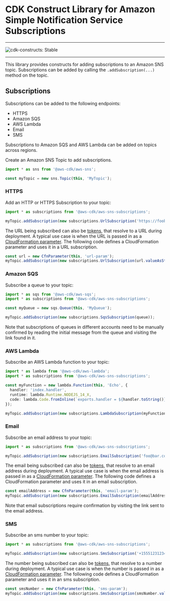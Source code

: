 # CDK Construct Library for Amazon Simple Notification Service Subscriptions
<!--BEGIN STABILITY BANNER-->

---

![cdk-constructs: Stable](https://img.shields.io/badge/cdk--constructs-stable-success.svg?style=for-the-badge)

---

<!--END STABILITY BANNER-->

This library provides constructs for adding subscriptions to an Amazon SNS topic.
Subscriptions can be added by calling the `.addSubscription(...)` method on the topic.

## Subscriptions

Subscriptions can be added to the following endpoints:

* HTTPS
* Amazon SQS
* AWS Lambda
* Email
* SMS

Subscriptions to Amazon SQS and AWS Lambda can be added on topics across regions.

Create an Amazon SNS Topic to add subscriptions.

```ts
import * as sns from '@aws-cdk/aws-sns';

const myTopic = new sns.Topic(this, 'MyTopic');
```

### HTTPS

Add an HTTP or HTTPS Subscription to your topic:

```ts
import * as subscriptions from '@aws-cdk/aws-sns-subscriptions';

myTopic.addSubscription(new subscriptions.UrlSubscription('https://foobar.com/'));
```

The URL being subscribed can also be [tokens](https://docs.aws.amazon.com/cdk/latest/guide/tokens.html), that resolve
to a URL during deployment. A typical use case is when the URL is passed in as a [CloudFormation
parameter](https://docs.aws.amazon.com/AWSCloudFormation/latest/UserGuide/parameters-section-structure.html). The
following code defines a CloudFormation parameter and uses it in a URL subscription.

```ts
const url = new CfnParameter(this, 'url-param');
myTopic.addSubscription(new subscriptions.UrlSubscription(url.valueAsString()));
```

### Amazon SQS

Subscribe a queue to your topic:

```ts
import * as sqs from '@aws-cdk/aws-sqs';
import * as subscriptions from '@aws-cdk/aws-sns-subscriptions';

const myQueue = new sqs.Queue(this, 'MyQueue');

myTopic.addSubscription(new subscriptions.SqsSubscription(queue));
```

Note that subscriptions of queues in different accounts need to be manually confirmed by
reading the initial message from the queue and visiting the link found in it.

### AWS Lambda

Subscribe an AWS Lambda function to your topic:

```ts
import * as lambda from '@aws-cdk/aws-lambda';
import * as subscriptions from '@aws-cdk/aws-sns-subscriptions';

const myFunction = new lambda.Function(this, 'Echo', {
  handler: 'index.handler',
  runtime: lambda.Runtime.NODEJS_14_X,
  code: lambda.Code.fromInline(`exports.handler = ${handler.toString()}`)
});

myTopic.addSubscription(new subscriptions.LambdaSubscription(myFunction));
```

### Email

Subscribe an email address to your topic:

```ts
import * as subscriptions from '@aws-cdk/aws-sns-subscriptions';

myTopic.addSubscription(new subscriptions.EmailSubscription('foo@bar.com'));
```

The email being subscribed can also be [tokens](https://docs.aws.amazon.com/cdk/latest/guide/tokens.html), that resolve
to an email address during deployment. A typical use case is when the email address is passed in as a [CloudFormation
parameter](https://docs.aws.amazon.com/AWSCloudFormation/latest/UserGuide/parameters-section-structure.html). The
following code defines a CloudFormation parameter and uses it in an email subscription.

```ts
const emailAddress = new CfnParameter(this, 'email-param');
myTopic.addSubscription(new subscriptions.EmailSubscription(emailAddress.valueAsString()));
```

Note that email subscriptions require confirmation by visiting the link sent to the
email address.

### SMS

Subscribe an sms number to your topic:

```ts
import * as subscriptions from '@aws-cdk/aws-sns-subscriptions';

myTopic.addSubscription(new subscriptions.SmsSubscription('+15551231234'));
```

The number being subscribed can also be [tokens](https://docs.aws.amazon.com/cdk/latest/guide/tokens.html), that resolve
to a number during deployment. A typical use case is when the number is passed in as a [CloudFormation
parameter](https://docs.aws.amazon.com/AWSCloudFormation/latest/UserGuide/parameters-section-structure.html). The
following code defines a CloudFormation parameter and uses it in an sms subscription.

```ts
const smsNumber = new CfnParameter(this, 'sms-param');
myTopic.addSubscription(new subscriptions.SmsSubscription(smsNumber.valueAsString()));
```
